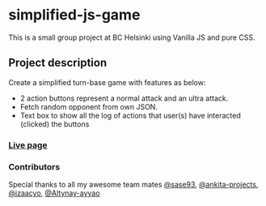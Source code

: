 # simplified-js-game

This is a small group project at BC Helsinki using Vanilla JS and pure CSS.

## Project description
Create a simplified turn-base game with features as below:
* 2 action buttons represent a normal attack and an ultra attack.
* Fetch random opponent from own JSON.
* Text box to show all the log of actions that user(s) have interacted (clicked) the buttons

### [Live page](https://tna007.github.io/simplified-js-game/test-app/main/index.html)

### Contributors
Special thanks to all my awesome team mates [@sase93](https://github.com/sase93), [@ankita-projects](https://github.com/ankita-projects), [@izaacyo](https://github.com/izaacyo), [@Altynay-ayyao](https://github.com/Altynay-ayyao)
